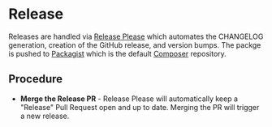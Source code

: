 # Release

Releases are handled via [Release Please](https://github.com/googleapis/release-please) which automates the CHANGELOG generation, creation of the GitHub release, and version bumps. The packge is pushed to [Packagist](https://packagist.org) which is the default [Composer](https://getcomposer.org/) repository.

## Procedure

- **Merge the Release PR** - Release Please will automatically keep a "Release" Pull Request open and up to date. Merging the PR will trigger a new release.
